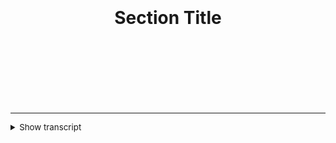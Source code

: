 
<br/>
<br/>
<br/>
<br/>
<center><h1>Section Title</h1></center>
<br/>
<br/>
<br/>
<br/>
<br/>
<br/>

<hr/>
<span style="font-size: 10pt"><details>
  <summary>Show transcript</summary>
  <p>
  FIXME...
  </p>
</details></span>

